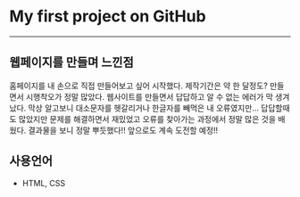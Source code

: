 # My first project on GitHub
-----------------------------

## 웹페이지를 만들며 느낀점

홈페이지를 내 손으로 직접 만들어보고 싶어 시작했다.
제작기간은 약 한 달정도? 만들면서 시행착오가 정말 많았다.
웹사이트를 만들면서 답답하고 알 수 없는 에러가 막 생겨났다.
막상 알고보니 대소문자를 헷갈리거나 한글자를 빼먹은 내 오류였지만...
답답할때도 많았지만 문제를 해결하면서 재밌었고 오류를 찾아가는 과정에서 정말 많은 것을 배웠다.
결과물을 보니 정말 뿌듯했다!! 앞으로도 계속 도전할 예정!!


## 사용언어
+ HTML, CSS
